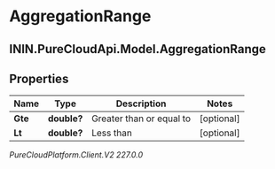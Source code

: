 # AggregationRange

## ININ.PureCloudApi.Model.AggregationRange

## Properties

|Name | Type | Description | Notes|
|------------ | ------------- | ------------- | -------------|
| **Gte** | **double?** | Greater than or equal to | [optional] |
| **Lt** | **double?** | Less than | [optional] |



_PureCloudPlatform.Client.V2 227.0.0_
